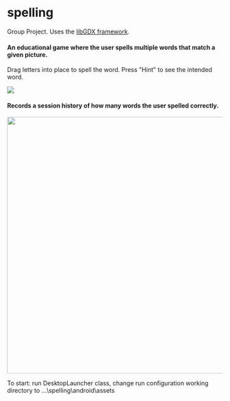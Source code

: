 # spelling

Group Project. Uses the [libGDX framework](https://github.com/libgdx/libgdx).

#### An educational game where the user spells multiple words that match a given picture.
Drag letters into place to spell the word. Press "Hint" to see the intended word.

<img src="https://i.imgur.com/qHBE7Dn.gif">

#### Records a session history of how many words the user spelled correctly.
<img src="https://i.imgur.com/2H6rsT3.png" width="600px">

To start: run DesktopLauncher class, change run configuration working directory to ...\spelling\android\assets
